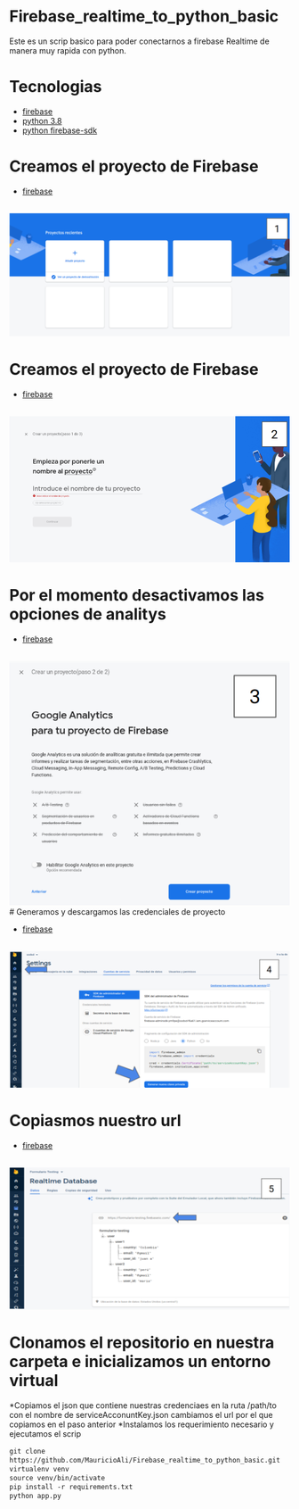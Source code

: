 # Firebase_realtime_to_python_basic

Este es un scrip basico para poder conectarnos a firebase Realtime de manera muy rapida con python.


# Tecnologias

* [firebase](https://firebase.google.com/products/realtime-database?gclid=COGg3bX2lu0CFYFWHwodYLYCoQ)
* [python 3.8](https://www.python.org/downloads/)
* [python firebase-sdk](https://firebase.google.com/docs/admin/setup?hl=es#python)


# Creamos el proyecto de Firebase 

* [firebase](https://console.firebase.google.com/?hl=es)
<br>
  <img src="./images/1.png" />
<br>

# Creamos el proyecto de Firebase 

* [firebase](https://console.firebase.google.com/?hl=es)
<br>
  <img src="./images/2.png" />
<br>

# Por el momento desactivamos las opciones de analitys

* [firebase](https://console.firebase.google.com/?hl=es)
<br>
  <img src="./images/3.png" />
<br>
# Generamos y descargamos las credenciales de proyecto 
  
* [firebase](https://console.firebase.google.com/?hl=es)
<br>
  <img src="./images/4.png" />
<br>

# Copiasmos nuestro url

* [firebase](https://console.firebase.google.com/?hl=es)
<br>
  <img src="./images/5.png" />
<br>

# Clonamos el repositorio en nuestra carpeta e inicializamos un entorno virtual
  
  *Copiamos el json que contiene nuestras credenciaes en la ruta /path/to con el nombre de serviceAcconuntKey.json
   cambiamos el url por el que copiamos en el paso anterior
  *Instalamos los requerimiento necesario y ejecutamos el scrip
  ```
  git clone https://github.com/MauricioAli/Firebase_realtime_to_python_basic.git
  virtualenv venv
  source venv/bin/activate
  pip install -r requirements.txt
  python app.py
  ```

